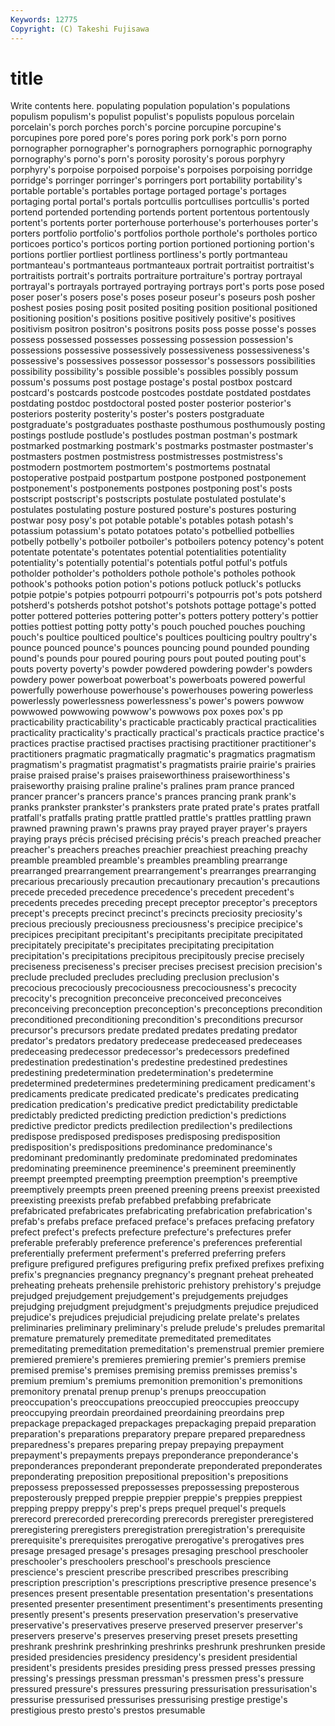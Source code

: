 ```yaml
---
Keywords: 12775 
Copyright: (C) Takeshi Fujisawa
---
```


# title

Write contents here.
populating population population's populations populism populism's populist populist's populists populous
porcelain porcelain's porch porches porch's porcine porcupine porcupine's porcupines pore
pored pore's pores poring pork pork's porn porno pornographer pornographer's
pornographers pornographic pornography pornography's porno's porn's porosity porosity's porous porphyry
porphyry's porpoise porpoised porpoise's porpoises porpoising porridge porridge's porringer porringer's
porringers port portability portability's portable portable's portables portage portaged portage's
portages portaging portal portal's portals portcullis portcullises portcullis's ported portend
portended portending portends portent portentous portentously portent's portents porter porterhouse
porterhouse's porterhouses porter's porters portfolio portfolio's portfolios porthole porthole's portholes
portico porticoes portico's porticos porting portion portioned portioning portion's portions
portlier portliest portliness portliness's portly portmanteau portmanteau's portmanteaus portmanteaux portrait
portraitist portraitist's portraitists portrait's portraits portraiture portraiture's portray portrayal portrayal's
portrayals portrayed portraying portrays port's ports pose posed poser poser's
posers pose's poses poseur poseur's poseurs posh posher poshest posies
posing posit posited positing position positional positioned positioning position's positions
positive positively positive's positives positivism positron positron's positrons posits poss
posse posse's posses possess possessed possesses possessing possession possession's possessions
possessive possessively possessiveness possessiveness's possessive's possessives possessor possessor's possessors possibilities
possibility possibility's possible possible's possibles possibly possum possum's possums post
postage postage's postal postbox postcard postcard's postcards postcode postcodes postdate
postdated postdates postdating postdoc postdoctoral posted poster posterior posterior's posteriors
posterity posterity's poster's posters postgraduate postgraduate's postgraduates posthaste posthumous posthumously
posting postings postlude postlude's postludes postman postman's postmark postmarked postmarking
postmark's postmarks postmaster postmaster's postmasters postmen postmistress postmistresses postmistress's postmodern
postmortem postmortem's postmortems postnatal postoperative postpaid postpartum postpone postponed postponement
postponement's postponements postpones postponing post's posts postscript postscript's postscripts postulate
postulated postulate's postulates postulating posture postured posture's postures posturing postwar
posy posy's pot potable potable's potables potash potash's potassium potassium's
potato potatoes potato's potbellied potbellies potbelly potbelly's potboiler potboiler's potboilers
potency potency's potent potentate potentate's potentates potential potentialities potentiality potentiality's
potentially potential's potentials potful potful's potfuls potholder potholder's potholders pothole
pothole's potholes pothook pothook's pothooks potion potion's potions potluck potluck's
potlucks potpie potpie's potpies potpourri potpourri's potpourris pot's pots potsherd
potsherd's potsherds potshot potshot's potshots pottage pottage's potted potter pottered
potteries pottering potter's potters pottery pottery's pottier potties pottiest potting
potty potty's pouch pouched pouches pouching pouch's poultice poulticed poultice's
poultices poulticing poultry poultry's pounce pounced pounce's pounces pouncing pound
pounded pounding pound's pounds pour poured pouring pours pout pouted
pouting pout's pouts poverty poverty's powder powdered powdering powder's powders
powdery power powerboat powerboat's powerboats powered powerful powerfully powerhouse powerhouse's
powerhouses powering powerless powerlessly powerlessness powerlessness's power's powers powwow powwowed
powwowing powwow's powwows pox poxes pox's pp practicability practicability's practicable
practicably practical practicalities practicality practicality's practically practical's practicals practice practice's
practices practise practised practises practising practitioner practitioner's practitioners pragmatic pragmatically
pragmatic's pragmatics pragmatism pragmatism's pragmatist pragmatist's pragmatists prairie prairie's prairies
praise praised praise's praises praiseworthiness praiseworthiness's praiseworthy praising praline praline's
pralines pram prance pranced prancer prancer's prancers prance's prances prancing
prank prank's pranks prankster prankster's pranksters prate prated prate's prates
pratfall pratfall's pratfalls prating prattle prattled prattle's prattles prattling prawn
prawned prawning prawn's prawns pray prayed prayer prayer's prayers praying
prays précis précised précising précis's preach preached preacher preacher's preachers
preaches preachier preachiest preaching preachy preamble preambled preamble's preambles preambling
prearrange prearranged prearrangement prearrangement's prearranges prearranging precarious precariously precaution precautionary
precaution's precautions precede preceded precedence precedence's precedent precedent's precedents precedes
preceding precept preceptor preceptor's preceptors precept's precepts precinct precinct's precincts
preciosity preciosity's precious preciously preciousness preciousness's precipice precipice's precipices precipitant
precipitant's precipitants precipitate precipitated precipitately precipitate's precipitates precipitating precipitation precipitation's
precipitations precipitous precipitously precise precisely preciseness preciseness's preciser precises precisest
precision precision's preclude precluded precludes precluding preclusion preclusion's precocious precociously
precociousness precociousness's precocity precocity's precognition preconceive preconceived preconceives preconceiving preconception
preconception's preconceptions precondition preconditioned preconditioning precondition's preconditions precursor precursor's precursors
predate predated predates predating predator predator's predators predatory predecease predeceased
predeceases predeceasing predecessor predecessor's predecessors predefined predestination predestination's predestine predestined
predestines predestining predetermination predetermination's predetermine predetermined predetermines predetermining predicament predicament's
predicaments predicate predicated predicate's predicates predicating predication predication's predicative predict
predictability predictable predictably predicted predicting prediction prediction's predictions predictive predictor
predicts predilection predilection's predilections predispose predisposed predisposes predisposing predisposition predisposition's
predispositions predominance predominance's predominant predominantly predominate predominated predominates predominating preeminence
preeminence's preeminent preeminently preempt preempted preempting preemption preemption's preemptive preemptively
preempts preen preened preening preens preexist preexisted preexisting preexists prefab
prefabbed prefabbing prefabricate prefabricated prefabricates prefabricating prefabrication prefabrication's prefab's prefabs
preface prefaced preface's prefaces prefacing prefatory prefect prefect's prefects prefecture
prefecture's prefectures prefer preferable preferably preference preference's preferences preferential preferentially
preferment preferment's preferred preferring prefers prefigure prefigured prefigures prefiguring prefix
prefixed prefixes prefixing prefix's pregnancies pregnancy pregnancy's pregnant preheat preheated
preheating preheats prehensile prehistoric prehistory prehistory's prejudge prejudged prejudgement prejudgement's
prejudgements prejudges prejudging prejudgment prejudgment's prejudgments prejudice prejudiced prejudice's prejudices
prejudicial prejudicing prelate prelate's prelates preliminaries preliminary preliminary's prelude prelude's
preludes premarital premature prematurely premeditate premeditated premeditates premeditating premeditation premeditation's
premenstrual premier premiere premiered premiere's premieres premiering premier's premiers premise
premised premise's premises premising premiss premisses premiss's premium premium's premiums
premonition premonition's premonitions premonitory prenatal prenup prenup's prenups preoccupation preoccupation's
preoccupations preoccupied preoccupies preoccupy preoccupying preordain preordained preordaining preordains prep
prepackage prepackaged prepackages prepackaging prepaid preparation preparation's preparations preparatory prepare
prepared preparedness preparedness's prepares preparing prepay prepaying prepayment prepayment's prepayments
prepays preponderance preponderance's preponderances preponderant preponderate preponderated preponderates preponderating preposition
prepositional preposition's prepositions prepossess prepossessed prepossesses prepossessing preposterous preposterously prepped
preppie preppier preppie's preppies preppiest prepping preppy preppy's prep's preps
prequel prequel's prequels prerecord prerecorded prerecording prerecords preregister preregistered preregistering
preregisters preregistration preregistration's prerequisite prerequisite's prerequisites prerogative prerogative's prerogatives pres
presage presaged presage's presages presaging preschool preschooler preschooler's preschoolers preschool's
preschools prescience prescience's prescient prescribe prescribed prescribes prescribing prescription prescription's
prescriptions prescriptive presence presence's presences present presentable presentation presentation's presentations
presented presenter presentiment presentiment's presentiments presenting presently present's presents preservation
preservation's preservative preservative's preservatives preserve preserved preserver preserver's preservers preserve's
preserves preserving preset presets presetting preshrank preshrink preshrinking preshrinks preshrunk
preshrunken preside presided presidencies presidency presidency's president presidential president's presidents
presides presiding press pressed presses pressing pressing's pressings pressman pressman's
pressmen press's pressure pressured pressure's pressures pressuring pressurisation pressurisation's pressurise
pressurised pressurises pressurising prestige prestige's prestigious presto presto's prestos presumable
